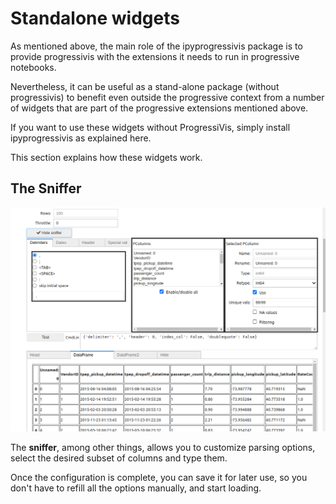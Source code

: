 # Standalone widgets

As mentioned above, the main role of the ipyprogressivis package is to provide progressivis with the extensions it needs to run in progressive notebooks.

Nevertheless, it can be useful as a stand-alone package (without progressivis) to benefit even outside the progressive context from a number of widgets that are part of the progressive extensions mentioned above.

If you want to use these widgets without ProgressiVis, simply install ipyprogressivis as explained here.

This section explains how these widgets work.

## The Sniffer
![](viz_images/sniffer.png)

The **sniffer**, among other things, allows you to customize parsing options, select the desired subset of columns and type them.

Once the configuration is complete, you can save it for later use, so you don't have to refill all the options manually, and start loading.

